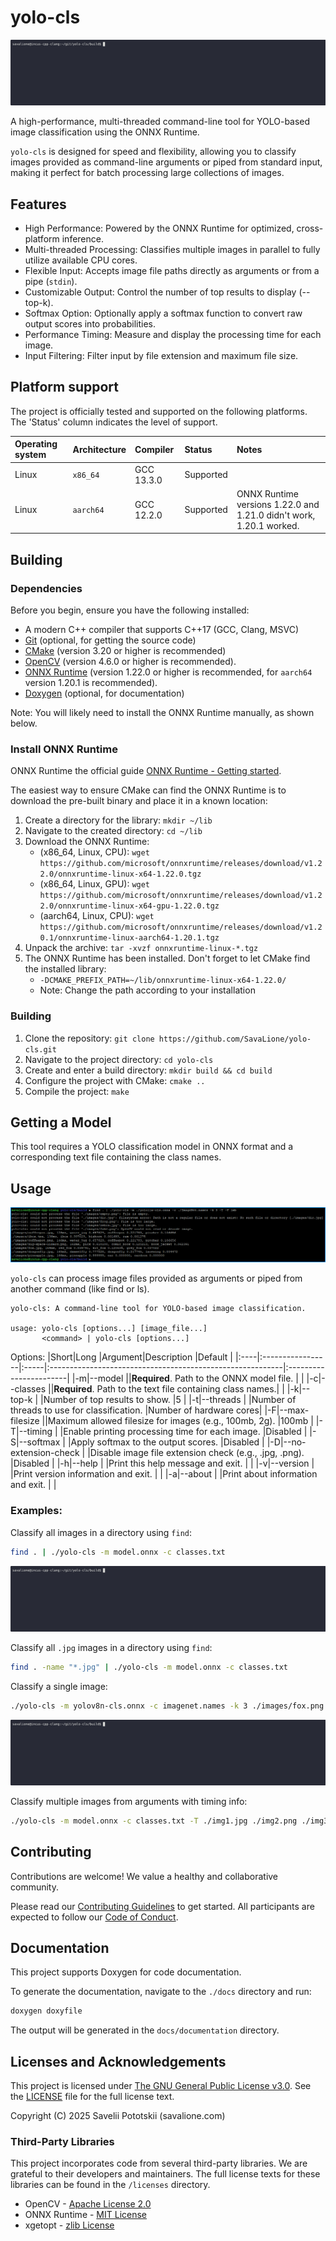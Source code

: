 # yolo-cls
![yolo-cls example animation of classifying and finding images](assets/example-grep.gif)

A high-performance, multi-threaded command-line tool for YOLO-based image classification using the ONNX Runtime.

`yolo-cls` is designed for speed and flexibility, allowing you to classify images provided as command-line arguments or piped from standard input, making it perfect for batch processing large collections of images.

## Features
* High Performance: Powered by the ONNX Runtime for optimized, cross-platform inference.
* Multi-threaded Processing: Classifies multiple images in parallel to fully utilize available CPU cores.
* Flexible Input: Accepts image file paths directly as arguments or from a pipe (`stdin`).
* Customizable Output: Control the number of top results to display (--top-k).
* Softmax Option: Optionally apply a softmax function to convert raw output scores into probabilities.
* Performance Timing: Measure and display the processing time for each image.
* Input Filtering: Filter input by file extension and maximum file size.

## Platform support
The project is officially tested and supported on the following platforms.
The 'Status' column indicates the level of support.

|Operating system|Architecture|Compiler  |Status   |Notes                                                              |
|:---------------|:-----------|:---------|:--------|:------------------------------------------------------------------|
|Linux           |`x86_64`    |GCC 13.3.0|Supported|                                                                   |
|Linux           |`aarch64`   |GCC 12.2.0|Supported|ONNX Runtime versions 1.22.0 and 1.21.0 didn't work, 1.20.1 worked.|

## Building
### Dependencies
Before you begin, ensure you have the following installed:
* A modern C++ compiler that supports C++17 (GCC, Clang, MSVC)
* [Git](https://git-scm.com/) (optional, for getting the source code)
* [CMake](https://cmake.org/) (version 3.20 or higher is recommended)
* [OpenCV](https://opencv.org/) (version 4.6.0 or higher is recommended).
* [ONNX Runtime](https://onnxruntime.ai/) (version 1.22.0 or higher is recommended, for `aarch64` version 1.20.1 is recommended).
* [Doxygen](https://www.doxygen.nl/) (optional, for documentation)

Note: You will likely need to install the ONNX Runtime manually, as shown below.

### Install ONNX Runtime
ONNX Runtime the official guide [ONNX Runtime - Getting started](https://onnxruntime.ai/getting-started).

The easiest way to ensure CMake can find the ONNX Runtime is to download the pre-built binary and place it in a known location:
1. Create a directory for the library: `mkdir ~/lib`
2. Navigate to the created directory: `cd ~/lib`
3. Download the ONNX Runtime:
    - (x86_64, Linux, CPU): `wget https://github.com/microsoft/onnxruntime/releases/download/v1.22.0/onnxruntime-linux-x64-1.22.0.tgz`
    - (x86_64, Linux, GPU): `wget https://github.com/microsoft/onnxruntime/releases/download/v1.22.0/onnxruntime-linux-x64-gpu-1.22.0.tgz`
    - (aarch64, Linux, CPU): `wget https://github.com/microsoft/onnxruntime/releases/download/v1.20.1/onnxruntime-linux-aarch64-1.20.1.tgz`
4. Unpack the archive: `tar -xvzf onnxruntime-linux-*.tgz`
5. The ONNX Runtime has been installed. Don't forget to let CMake find the installed library:
    - `-DCMAKE_PREFIX_PATH=~/lib/onnxruntime-linux-x64-1.22.0/`
    - Note: Change the path according to your installation

### Building
1. Clone the repository: `git clone https://github.com/SavaLione/yolo-cls.git`
2. Navigate to the project directory: `cd yolo-cls`
3. Create and enter a build directory: `mkdir build && cd build`
4. Configure the project with CMake: `cmake ..`
5. Compile the project: `make`

<!-- The executable `yolo-cls` (or `yolo-cls` on Windows) will be located in the `build` directory (or a subdirectory like `build/Release` depending on your generator and configuration). -->

## Getting a Model
This tool requires a YOLO classification model in ONNX format and a corresponding text file containing the class names.

## Usage
![yolo-cls project example](assets/example.png)

`yolo-cls` can process image files provided as arguments or piped from another command (like find or ls).

```
yolo-cls: A command-line tool for YOLO-based image classification.

usage: yolo-cls [options...] [image_file...]
       <command> | yolo-cls [options...]
```

Options:
|Short|Long              |Argument|Description                                              |Default                 |
|:----|:-----------------|:-----|:----------------------------------------------------------|:-----------------------|
|-m|--model              |<path>|**Required**. Path to the ONNX model file.                 |                        |
|-c|--classes            |<path>|**Required**. Path to the text file containing class names.|                        |
|-k|--top-k              |<int> |Number of top results to show.                             |5                       |
|-t|--threads            |<int> |Number of threads to use for classification.               |Number of hardware cores|
|-F|--max-filesize       |<size>|Maximum allowed filesize for images (e.g., 100mb, 2g).     |100mb                   |
|-T|--timing             |      |Enable printing processing time for each image.            |Disabled                |
|-S|--softmax            |      |Apply softmax to the output scores.                        |Disabled                |
|-D|--no-extension-check |      |Disable image file extension check (e.g., .jpg, .png).     |Disabled                |
|-h|--help               |      |Print this help message and exit.                          |                        |
|-v|--version            |      |Print version information and exit.                        |                        |
|-a|--about              |      |Print about information and exit.                          |                        |

### Examples:
Classify all images in a directory using `find`:
```bash
find . | ./yolo-cls -m model.onnx -c classes.txt
```

![yolo-cls example animation of classifying all images in a directory](assets/example-find-all.gif)

Classify all `.jpg` images in a directory using `find`:
```bash
find . -name "*.jpg" | ./yolo-cls -m model.onnx -c classes.txt
```

Classify a single image:
```bash
./yolo-cls -m yolov8n-cls.onnx -c imagenet.names -k 3 ./images/fox.png
```

![yolo-cls example animation of classifying a single image](assets/example-single-image.gif)

Classify multiple images from arguments with timing info:
```bash
./yolo-cls -m model.onnx -c classes.txt -T ./img1.jpg ./img2.png ./img3.webp
```



## Contributing
Contributions are welcome!
We value a healthy and collaborative community.

Please read our [Contributing Guidelines](CONTRIBUTING.md) to get started.
All participants are expected to follow our [Code of Conduct](CODE_OF_CONDUCT.md).

## Documentation
This project supports Doxygen for code documentation.

To generate the documentation, navigate to the `./docs` directory and run:
```bash
doxygen doxyfile
```

The output will be generated in the `docs/documentation` directory.

## Licenses and Acknowledgements
This project is licensed under [The GNU General Public License v3.0](https://www.gnu.org/licenses/gpl-3.0.en.html).
See the [LICENSE](LICENSE) file for the full license text.

Copyright (C) 2025 Savelii Pototskii (savalione.com)

### Third-Party Libraries
This project incorporates code from several third-party libraries.
We are grateful to their developers and maintainers.
The full license texts for these libraries can be found in the `/licenses` directory.
* OpenCV - [Apache License 2.0](licenses/LICENSE-opencv.txt)
* ONNX Runtime - [MIT License](licenses/LICENSE-onnxruntime.txt)
* xgetopt - [zlib License](licenses/LICENSE-xgetopt.txt)
